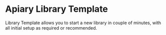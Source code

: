 # Apiary Library Template

Library Template allows you to start a new library in couple of minutes, with
all initial setup as required or recommended.

